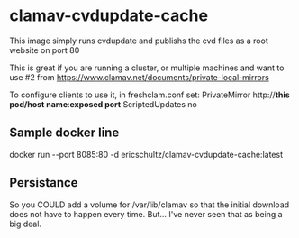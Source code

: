 # clamav-cvdupdate-cache
This image simply runs cvdupdate and publishs the cvd files as a root website on port 80

This is great if you are running a cluster, or multiple machines and want to use #2 from https://www.clamav.net/documents/private-local-mirrors

To configure clients to use it, in freshclam.conf set:
PrivateMirror http://**this pod/host name**:**exposed port**
ScriptedUpdates no

## Sample docker line
docker run --port 8085:80 -d ericschultz/clamav-cvdupdate-cache:latest

## Persistance
So you COULD add a volume for /var/lib/clamav so that the initial download does not have to happen every time.
But... I've never seen that as being a big deal.
